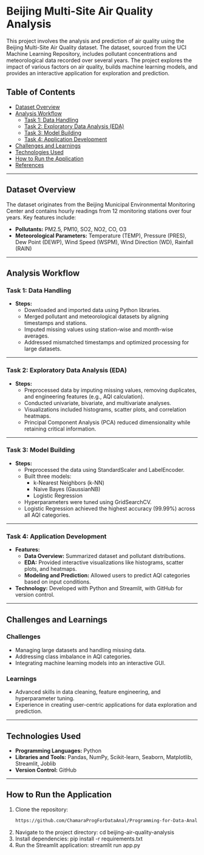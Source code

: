 # Beijing Multi-Site Air Quality Analysis

This project involves the analysis and prediction of air quality using the Beijing Multi-Site Air Quality dataset. The dataset, sourced from the UCI Machine Learning Repository, includes pollutant concentrations and meteorological data recorded over several years. The project explores the impact of various factors on air quality, builds machine learning models, and provides an interactive application for exploration and prediction.

## Table of Contents

- [Dataset Overview](#dataset-overview)
- [Analysis Workflow](#analysis-workflow)
  - [Task 1: Data Handling](#task-1-data-handling)
  - [Task 2: Exploratory Data Analysis (EDA)](#task-2-exploratory-data-analysis-eda)
  - [Task 3: Model Building](#task-3-model-building)
  - [Task 4: Application Development](#task-4-application-development)
- [Challenges and Learnings](#challenges-and-learnings)
- [Technologies Used](#technologies-used)
- [How to Run the Application](#how-to-run-the-application)
- [References](#references)

---

## Dataset Overview

The dataset originates from the Beijing Municipal Environmental Monitoring Center and contains hourly readings from 12 monitoring stations over four years. Key features include:

- **Pollutants:** PM2.5, PM10, SO2, NO2, CO, O3
- **Meteorological Parameters:** Temperature (TEMP), Pressure (PRES), Dew Point (DEWP), Wind Speed (WSPM), Wind Direction (WD), Rainfall (RAIN)

---

## Analysis Workflow

### Task 1: Data Handling

- **Steps:**
  - Downloaded and imported data using Python libraries.
  - Merged pollutant and meteorological datasets by aligning timestamps and stations.
  - Imputed missing values using station-wise and month-wise averages.
  - Addressed mismatched timestamps and optimized processing for large datasets.

---

### Task 2: Exploratory Data Analysis (EDA)

- **Steps:**
  - Preprocessed data by imputing missing values, removing duplicates, and engineering features (e.g., AQI calculation).
  - Conducted univariate, bivariate, and multivariate analyses.
  - Visualizations included histograms, scatter plots, and correlation heatmaps.
  - Principal Component Analysis (PCA) reduced dimensionality while retaining critical information.

---

### Task 3: Model Building

- **Steps:**
  - Preprocessed the data using StandardScaler and LabelEncoder.
  - Built three models:
    - k-Nearest Neighbors (k-NN)
    - Naive Bayes (GaussianNB)
    - Logistic Regression
  - Hyperparameters were tuned using GridSearchCV.
  - Logistic Regression achieved the highest accuracy (99.99%) across all AQI categories.

---

### Task 4: Application Development

- **Features:**
  - **Data Overview:** Summarized dataset and pollutant distributions.
  - **EDA:** Provided interactive visualizations like histograms, scatter plots, and heatmaps.
  - **Modeling and Prediction:** Allowed users to predict AQI categories based on input conditions.
- **Technology:** Developed with Python and Streamlit, with GitHub for version control.

---

## Challenges and Learnings

### Challenges

- Managing large datasets and handling missing data.
- Addressing class imbalance in AQI categories.
- Integrating machine learning models into an interactive GUI.

### Learnings

- Advanced skills in data cleaning, feature engineering, and hyperparameter tuning.
- Experience in creating user-centric applications for data exploration and prediction.

---

## Technologies Used

- **Programming Languages:** Python
- **Libraries and Tools:** Pandas, NumPy, Scikit-learn, Seaborn, Matplotlib, Streamlit, Joblib
- **Version Control:** GitHub

---

## How to Run the Application

1. Clone the repository:
   ```bash
   https://github.com/ChamaraProgForDataAnal/Programming-for-Data-Analysis.git
2. Navigate to the project directory:
  cd beijing-air-quality-analysis
3. Install dependencies:
  pip install -r requirements.txt
4. Run the Streamlit application:
  streamlit run app.py
